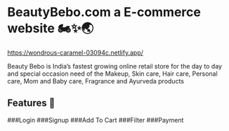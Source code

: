 # BeautyBebo.com a E-commerce website 🏍️✨🌏

https://wondrous-caramel-03094c.netlify.app/


Beauty Bebo is India’s fastest growing online retail store for the day to day and special occasion need of the Makeup, Skin care, Hair care, Personal care, Mom and Baby care, Fragrance and Ayurveda products



## Features 🚀
###Login
###Signup
###Add To Cart
###Filter
###Payment

